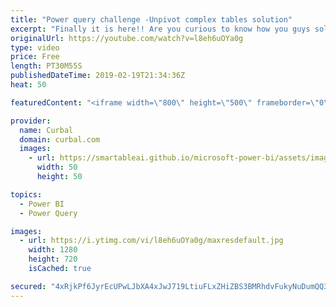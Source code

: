 ```yaml
---
title: "Power query challenge -Unpivot complex tables solution"
excerpt: "Finally it is here!! Are you curious to know how you guys solved the challenge, then grab a cup of ☕ , sit down and enjoy some M magic.  #powerbi #powerquery #curbal #challenge   If you want to check the solutions in detail, you will find all solution files in my github page here: https://github.com/ruthpozuelo/PQ-Challenge-unpivot"
originalUrl: https://youtube.com/watch?v=l8eh6uOYa0g
type: video
price: Free
length: PT30M55S
publishedDateTime: 2019-02-19T21:34:36Z
heat: 50

featuredContent: "<iframe width=\"800\" height=\"500\" frameborder=\"0\" src=\"https://www.youtube.com/embed/l8eh6uOYa0g\" allow=\"accelerometer; autoplay; encrypted-media; gyroscope; picture-in-picture\" allowfullscreen></iframe>"

provider:
  name: Curbal
  domain: curbal.com
  images:
    - url: https://smartableai.github.io/microsoft-power-bi/assets/images/organizations/curbal.com-50x50.jpg
      width: 50
      height: 50

topics:
  - Power BI
  - Power Query

images:
  - url: https://i.ytimg.com/vi/l8eh6uOYa0g/maxresdefault.jpg
    width: 1280
    height: 720
    isCached: true

secured: "4xRjkPf6JyrEcUPwLJbXA4xJwJ719LtiuFLxZHiZBS3BMRhdvFukyNuDumQQ39pByVg2iuROfjgS5eqo2CKbz5FrI8Xw+uPFgn2I5FfRG7L0l8UNf0m4H6q5XvYOKFlKECIE7WzVXDgwJcs6OU7On3BCYufAck5hJexX92C7V3JG+f4auQXOpfnQ6T+qoJKcECayeTFNwpH7PdUADjhaNzVeoIxgrI6d5KoD0FkTmEUFNyvSrVmyGh8XyccBF0xTbb77voAAWKOLrzVc8QwoojmOMWApAXz2BzYzMurCYvxj/sox1obMIvM7++ef+OBMb7bK2JoSyCjVjDvtpYfN1NCHRcJIxIEKbWpUcZWga8/tBzNZFBFzpkiUREkORPYJ+BxeUlVBZhuZ5R3Xvfx754qMPbXhM03pj/X/KfhM1fU=;e01C5f6wxzmaToNkbwuKpg=="
---
```



